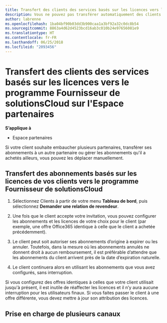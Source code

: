 ```yaml
---
title: Transfert des clients des services basés sur les licences vers le programme Fournisseur de solutionsCloud sur l'Espace partenaires | Espace partenaires
description: Vous ne pouvez pas transférer automatiquement des clients et leurs abonnements vers l'Espace partenaires, mais vous pouvez les déplacer manuellement.
author: labrenne
ms.openlocfilehash: 1ba04bf90b03dd3b900caa1a3bf92a32c0dc8b54
ms.sourcegitcommit: 8863a4d62d4523bcd16ab3c010b24e97656081e9
ms.translationtype: HT
ms.contentlocale: fr-FR
ms.lasthandoff: 06/25/2018
ms.locfileid: "2093456"
---
```

# <a name="moving-license-based-services-customers-to-the-cloud-solution-provider-program-on-partner-center"></a>Transfert des clients des services basés sur les licences vers le programme Fournisseur de solutionsCloud sur l'Espace partenaires

**S’applique à**

-  Espace partenaires

Si votre client souhaite embaucher plusieurs partenaires, transférer ses abonnements à un autre partenaire ou gérer les abonnements qu'il a achetés ailleurs, vous pouvez les déplacer manuellement.

## <a name="move-your-customers-license-based-subscriptions-to-the-cloud-solution-provider-program-csp"></a>Transfert des abonnements basés sur les licences de vos clients vers le programme Fournisseur de solutionsCloud

1. Sélectionnez Clients à partir de votre menu **Tableau de bord**, puis sélectionnez **Demander une relation de revendeur**.

2. Une fois que le client accepte votre invitation, vous pouvez configurer les abonnements et les licences de votre choix pour le client (par exemple, une offre Office365 identique à celle que le client a achetée précédemment). 

3. Le client peut soit autoriser ses abonnements d’origine à expirer ou les annuler. Toutefois, dans la mesure où les abonnements annulés ne donnent droit à aucun remboursement, il est préférable d’attendre que les abonnements du client arrivent près de la date d’expiration naturelle.

4. Le client continuera alors en utilisant les abonnements que vous avez configurés, sans interruption.

Si vous configurez des offres identiques à celles que votre client utilisait jusqu'à présent, il est inutile de réaffecter les licences et il n’y aura aucune interruption pour les utilisateurs finaux. Si vous faites passer le client à une offre différente, vous devez mettre à jour son attribution des licences.

## <a name="multi-channel-support"></a>Prise en charge de plusieurs canaux

